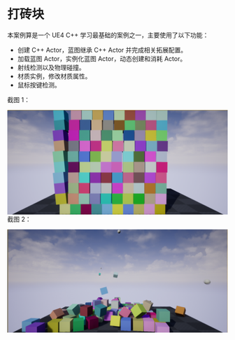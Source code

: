 # 打砖块

本案例算是一个 UE4 C++ 学习最基础的案例之一，主要使用了以下功能：

* 创建 C++ Actor，蓝图继承 C++ Actor 并完成相关拓展配置。
* 加载蓝图 Actor，实例化蓝图 Actor，动态创建和消耗 Actor。
* 射线检测以及物理碰撞。
* 材质实例，修改材质属性。
* 鼠标按键检测。



截图 1：

<img src="Images\01.png" style="float:left;" />



截图 2：

<img src="Images\02.png" style="float:left;" />